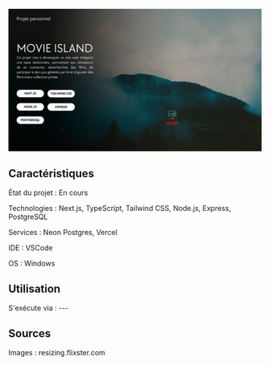 ![Project img](https://raw.githubusercontent.com/guillaume-vcnt/movie_island_next/refs/heads/main/Movie%20Island.jpg)

## Caractéristiques

État du projet : En cours

Technologies : Next.js, TypeScript, Tailwind CSS, Node.js, Express, PostgreSQL

Services : Neon Postgres, Vercel

IDE : VSCode

OS : Windows

## Utilisation

S'exécute via : ---

## Sources

Images : resizing.flixster.com
